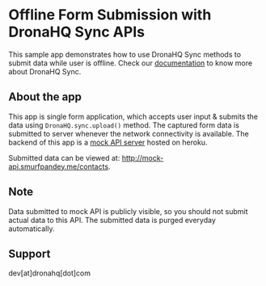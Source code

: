 # Offline Form Submission with DronaHQ Sync APIs

This sample app demonstrates how to use DronaHQ Sync methods to submit data while user is offline.
Check our [documentation](http://docs.dronahq.com) to know more about DronaHQ Sync.

## About the app

This app is single form application, which accepts user input & submits the data using `DronaHQ.sync.upload()` method.
The captured form data is submitted to server whenever the network connectivity is available. The backend of this app 
is a <a href="https://github.com/typicode/json-server">mock API server</a> hosted on heroku.  

Submitted data can be viewed at: <a href="http://mock-api.smurfpandey.me/contacts">http://mock-api.smurfpandey.me/contacts</a>.

## Note

Data submitted to mock API is publicly visible, so you should not submit actual data to this API. The submitted data is purged
everyday automatically.  

## Support

dev[at]dronahq[dot]com
